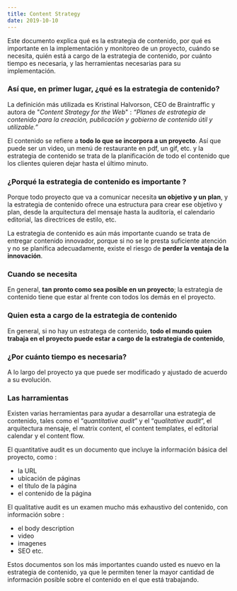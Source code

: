 ```yaml
---
title: Content Strategy
date: 2019-10-10
---
```


Este documento explica qué es la estrategia de contenido, por qué es importante en la implementación y monitoreo de un proyecto, cuándo se necesita, quién está a cargo de la estrategia de contenido, por cuánto tiempo es necesaria, y las herramientas necesarias para su implementación.

<h3>Así que, en primer lugar, ¿qué es la estrategia de contenido?</h3>

La definición más utilizada es Kristinal Halvorson, CEO de Braintraffic y autora de "*Content Strategy for the Web*"  : *“Planes de estrategia de contenido para la creación, publicación y gobierno de contenido útil y utilizable.”*

El contenido se refiere a **todo lo que se incorpora a un proyecto**. Así que puede ser un video, un menú de restaurante en pdf, un gif, etc. y la estrategia de contenido se trata de la planificación de todo el contenido que los clientes quieren dejar hasta el último minuto.

<h3>¿Porqué la estrategia de contenido es importante ?</h3>

Porque todo proyecto que va a comunicar necesita **un objetivo y un plan**, y la estrategia de contenido ofrece una estructura para crear ese objetivo y plan, desde la arquitectura del mensaje hasta la auditoría, el calendario editorial, las directrices de estilo, etc.

La estrategia de contenido es aún más importante cuando se trata de entregar contenido innovador, porque si no se le presta suficiente atención y no se planifica adecuadamente, existe el riesgo de **perder la ventaja de la innovación**.

<h3>Cuando se necesita</h3>

En general, **tan pronto como sea posible en un proyecto**; la estrategia de contenido tiene que estar al frente con todos los demás en el proyecto.

<h3>Quien esta a cargo de la estrategia de contenido</h3>

En general, si no hay un estratega de contenido, **todo el mundo quien trabaja en el proyecto puede estar a cargo de la estrategia de contenido**, 

<h3>¿Por cuánto tiempo es necesaria?</h3>

A lo largo del proyecto ya que puede ser modificado y ajustado de acuerdo a su evolución.

<h3>Las harramientas</h3>

Existen varias herramientas para ayudar a desarrollar una estrategia de contenido, tales como el “*quantitative audit*” y el “*qualitative audit*”, el arquitectura mensaje, el matrix content, el content templates, el editorial calendar y el content flow.

El quantitative audit es un documento que incluye la información básica del proyecto, como : 
- la URL
- ubicación de páginas
- el título de la página
- el contenido de la página

El qualitative audit es un examen mucho más exhaustivo del contenido, con información sobre :
- el body description
- video
- imagenes 
- SEO 
etc.

Estos documentos son los más importantes cuando usted es nuevo en la estrategia de contenido, ya que le permiten tener la mayor cantidad de información posible sobre el contenido en el que está trabajando.

